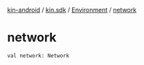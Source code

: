 [kin-android](../../index.md) / [kin.sdk](../index.md) / [Environment](index.md) / [network](./network.md)

# network

`val network: Network`